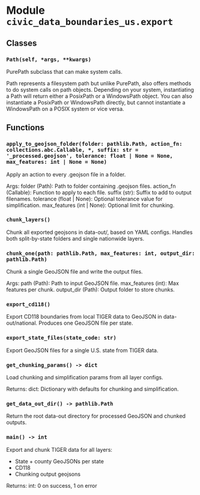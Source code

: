 # Module `civic_data_boundaries_us.export`

## Classes

### `Path(self, *args, **kwargs)`

PurePath subclass that can make system calls.

Path represents a filesystem path but unlike PurePath, also offers
methods to do system calls on path objects. Depending on your system,
instantiating a Path will return either a PosixPath or a WindowsPath
object. You can also instantiate a PosixPath or WindowsPath directly,
but cannot instantiate a WindowsPath on a POSIX system or vice versa.

## Functions

### `apply_to_geojson_folder(folder: pathlib.Path, action_fn: collections.abc.Callable, *, suffix: str = '_processed.geojson', tolerance: float | None = None, max_features: int | None = None)`

Apply an action to every .geojson file in a folder.

Args:
    folder (Path): Path to folder containing .geojson files.
    action_fn (Callable): Function to apply to each file.
    suffix (str): Suffix to add to output filenames.
    tolerance (float | None): Optional tolerance value for simplification.
    max_features (int | None): Optional limit for chunking.

### `chunk_layers()`

Chunk all exported geojsons in data-out/, based on YAML configs.
Handles both split-by-state folders and single nationwide layers.

### `chunk_one(path: pathlib.Path, max_features: int, output_dir: pathlib.Path)`

Chunk a single GeoJSON file and write the output files.

Args:
    path (Path): Path to input GeoJSON file.
    max_features (int): Max features per chunk.
    output_dir (Path): Output folder to store chunks.

### `export_cd118()`

Export CD118 boundaries from local TIGER data to GeoJSON in data-out/national.
Produces one GeoJSON file per state.

### `export_state_files(state_code: str)`

Export GeoJSON files for a single U.S. state from TIGER data.

### `get_chunking_params() -> dict`

Load chunking and simplification params from all layer configs.

Returns:
    dict: Dictionary with defaults for chunking and simplification.

### `get_data_out_dir() -> pathlib.Path`

Return the root data-out directory for processed GeoJSON and chunked outputs.

### `main() -> int`

Export and chunk TIGER data for all layers:
- State + county GeoJSONs per state
- CD118
- Chunking output geojsons

Returns:
    int: 0 on success, 1 on error
